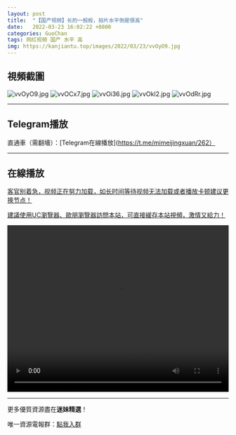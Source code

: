 ```yaml
---
layout: post
title:  "【国产视频】长的一般般，拍片水平倒是很高"
date:   2022-03-23 16:02:22 +0800
categories: GuoChan
tags: 网红视频 国产 水平 高
img: https://kanjiantu.top/images/2022/03/23/vvOyO9.jpg
---
```



## 視頻截圖

![vvOyO9.jpg](https://kanjiantu.top/images/2022/03/23/vvOyO9.jpg)
![vvOCx7.jpg](https://kanjiantu.top/images/2022/03/23/vvOCx7.jpg)
![vvOi36.jpg](https://kanjiantu.top/images/2022/03/23/vvOi36.jpg)
![vvOkl2.jpg](https://kanjiantu.top/images/2022/03/23/vvOkl2.jpg)
![vvOdRr.jpg](https://kanjiantu.top/images/2022/03/23/vvOdRr.jpg)

* * *
## Telegram播放

直通車（需翻墻）：[Telegram在線播放](https://t.me/mimeijingxuan/262）

* * *
## 在線播放
<u>客官别着急，视频正在努力加载，如长时间等待视频无法加载或者播放卡顿建议更换节点！</u>

<u>建議使用UC瀏覽器、歐朋瀏覽器訪問本站，可直接緩存本站視頻，激情又給力！</u>
<center><video src="https://cdn.publer.io/uploads/videos/6247fe45db279731bbdeaffe/8ec8ca990e87d97f37867e5e4174b261.mp4" width="100%" height="380px" controls="controls"></video></center>



* * *
更多優質資源盡在**迷妹精選**！

唯一資源電報群：[點我入群](https://t.me/mimeijingxuan)


